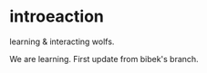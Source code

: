 # introeaction
learning &amp; interacting wolfs.

We are learning. First update from bibek's branch. 
